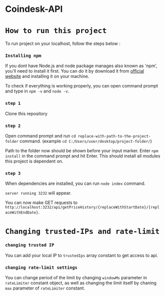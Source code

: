 
# Coindesk-API

# `How to run this project`

To run project on your localhost, follow the steps below :

### `Installing npm`

If you dont have Node.js and node package manages also known as 'npm', you'll need to install it first.
You can do it by download it from [official website](https://nodejs.org/en/download/) and installing it on your machine.

To check if everything is working properly, you can open command prompt and type in `npm -v` and `node -v`.

### `step 1`

Clone this repository

### `step 2`

Open command prompt and run `cd replace-with-path-to-the-project-folder` command.
(example `cd C:/Users/user/desktop/project-folder/`)

Path to the folder now should be shown before your input marker.
Enter `npm install` in the command prompt and hit Enter. This should install all modules this project is dependent on.

### `step 3`

When dependencies are installed, you can run `node index` command.

`server running 3232` will appear.

You can now make GET requests to `http://localhost:3232/api/getPriceHistory/{replaceWithStartDate}/{replaceWithEndDate}`.

# `Changing trusted-IPs and rate-limit`

### `changing trusted IP`

You can add your local IP to `trustedIps` array constant to get access to api.

### `changing rate-limit settings`

You can change period of the limit by changing `windowMs` parameter in `rateLimiter` constant object, as well as changing the limit itself by chaning
`max` parameter of `rateLimiter` constant.